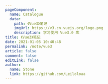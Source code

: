 ```yaml
---
pageComponent:
  name: Catalogue
  data:
    path: 《Vue3》笔记
    imgUrl: https://v3.cn.vuejs.org/logo.png
    description: 学习使用 Vue3.0 库
title: 《Vue3》笔记
date: 2021-01-05 10:40:48
permalink: /note/vue3
article: false
comment: false
editLink: false
author:
  name: Stone
  link: https://github.com/Leiloloaa
---
```

